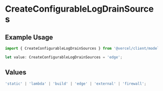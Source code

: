 # CreateConfigurableLogDrainSources

## Example Usage

```typescript
import { CreateConfigurableLogDrainSources } from '@vercel/client/models/operations';

let value: CreateConfigurableLogDrainSources = 'edge';
```

## Values

```typescript
'static' | 'lambda' | 'build' | 'edge' | 'external' | 'firewall';
```
